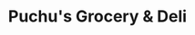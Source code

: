 ---
title: "Puchu's Grocery & Deli"
url: /jersey-city/puchus-grocery-and-deli/
shop: convenience
---